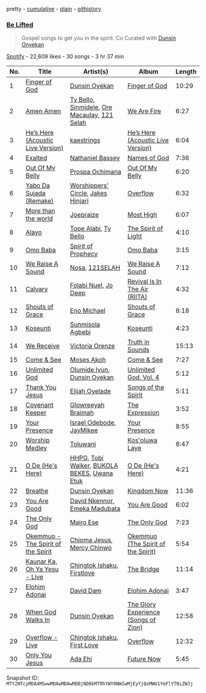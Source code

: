 pretty - [cumulative](/playlists/cumulative/37i9dQZF1DXbqtyDNQsEFL.md) - [plain](/playlists/plain/37i9dQZF1DXbqtyDNQsEFL) - [githistory](https://github.githistory.xyz/mackorone/spotify-playlist-archive/blob/main/playlists/plain/37i9dQZF1DXbqtyDNQsEFL)

### [Be Lifted ](https://open.spotify.com/playlist/37i9dQZF1DXbqtyDNQsEFL)

> Gospel songs to get you in the spirit\. Co Curated with  <a href="https://open.spotify.com/artist/49BZ6sJNhvubVBsomYuLFM?si=k29csgK5SCS3Jxvbb4BFqg"> Dunsin Onyekan </a>

[Spotify](https://open.spotify.com/user/spotify) - 22,609 likes - 30 songs - 3 hr 37 min

| No. | Title | Artist(s) | Album | Length |
|---|---|---|---|---|
| 1 | [Finger of God](https://open.spotify.com/track/0PzVi2LFRDKt7jKB2ZJg2l) | [Dunsin Oyekan](https://open.spotify.com/artist/49BZ6sJNhvubVBsomYuLFM) | [Finger of God](https://open.spotify.com/album/2UUEEh4jFo36T6nDf6Hpbh) | 10:29 |
| 2 | [Amen Amen](https://open.spotify.com/track/45beXwi0eSva0HfDDZJhjR) | [Ty Bello](https://open.spotify.com/artist/2iWK4awJAvQtgg1cUHaU9J), [Sinmidele](https://open.spotify.com/artist/0xmUZqkqmJfezc0fzyfboj), [Ore Macaulay](https://open.spotify.com/artist/2yK1FYSA1D1hTNFD0rFhrD), [121 Selah](https://open.spotify.com/artist/0FjCYT4l6k77uJhK7arnh5) | [We Are Fire](https://open.spotify.com/album/1MBjBNMOTSu2ikfJlt3SIY) | 6:27 |
| 3 | [He’s Here \(Acoustic Live Version\)](https://open.spotify.com/track/7vICvbajavcYKgm9xjLwnk) | [kaestrings](https://open.spotify.com/artist/7eEP4TA1RioDH3OBKPcQEC) | [He’s Here \(Acoustic Live Version\)](https://open.spotify.com/album/7hu9MzBVuIvzRcPeKRbPKf) | 6:04 |
| 4 | [Exalted](https://open.spotify.com/track/5fzrSMisZDfevOeNYX3a7j) | [Nathaniel Bassey](https://open.spotify.com/artist/1ukmGETCwXTbgrTrkRDnmn) | [Names of God](https://open.spotify.com/album/3WCZbOcvzRlzyEnRVPtKQF) | 7:36 |
| 5 | [Out Of My Belly](https://open.spotify.com/track/19OhFys7Cga8g5sHHSY7hE) | [Prospa Ochimana](https://open.spotify.com/artist/4tFkCYyWjDUXCHKqBpqw4g) | [Out Of My Belly](https://open.spotify.com/album/5Ro7tNG0TSpe3E1ynWvKRx) | 6:20 |
| 6 | [Yabo Da Sujada \(Remake\)](https://open.spotify.com/track/23RE8EyR2GHxgh5ndXAJ65) | [Worshippers' Circle](https://open.spotify.com/artist/0ifftjfVRe5U2xnyKXVUpd), [Jakes Hinjari](https://open.spotify.com/artist/0vHke5zDphp49XceKxztGu) | [Overflow](https://open.spotify.com/album/6O7bLJ0d9fXFfsK2JQ7I4h) | 6:32 |
| 7 | [More than the world](https://open.spotify.com/track/60m6IGnuQ5RGKJhfrGtGmy) | [Joepraize](https://open.spotify.com/artist/36zaJBikfrPslhG3cYnv8s) | [Most High](https://open.spotify.com/album/4DmICvVxirmdQzjbuXEfzS) | 6:07 |
| 8 | [Alayo](https://open.spotify.com/track/6C3VOdOfte4tMLFZT3fOeH) | [Tope Alabi](https://open.spotify.com/artist/1WDoaSGtFrO4ZPMZqLiaEU), [Ty Bello](https://open.spotify.com/artist/2iWK4awJAvQtgg1cUHaU9J) | [The Spirit of Light](https://open.spotify.com/album/1grxa0bu0S0u98pDXNnFSg) | 4:10 |
| 9 | [Omo Baba](https://open.spotify.com/track/6Cq9fb1yZMQ7ZljGQLkkSJ) | [Spirit of Prophecy](https://open.spotify.com/artist/47QqOqn5ySXFRyTezxJRBF) | [Omo Baba](https://open.spotify.com/album/4bup49mjtfuz6vRg1a2Uw2) | 3:15 |
| 10 | [We Raise A Sound](https://open.spotify.com/track/7zwSMMJkrRJNvxFO9w42nA) | [Nosa](https://open.spotify.com/artist/2L0sgYLzuz1GstJlck2kU4), [121SELAH](https://open.spotify.com/artist/3D0PnJS2WA0lgjLgMz0Oqq) | [We Raise A Sound](https://open.spotify.com/album/6IKqbpqiyP91QFtvKTKLEU) | 7:12 |
| 11 | [Calvary](https://open.spotify.com/track/6VZNytD5nlpuLRV2btnA0w) | [Folabi Nuel](https://open.spotify.com/artist/0zBTbtoYVNCJmbN3MWHcRe), [Jo Deep](https://open.spotify.com/artist/6JmdRYb0w7KXprNnxUOj8o) | [Revival Is In The Air \(RIITA\)](https://open.spotify.com/album/0orflQml5JM4Qj6C1OttFB) | 4:32 |
| 12 | [Shouts of Grace](https://open.spotify.com/track/5mNRAl8irEpB8Nuq04UqSG) | [Eno Michael](https://open.spotify.com/artist/4gG4TRziJfH2Tjo5fUqqdk) | [Shouts of Grace](https://open.spotify.com/album/4SLDYrRz9OuqqY9ZoC0izS) | 8:18 |
| 13 | [Koseunti](https://open.spotify.com/track/2crS3DOA1Gmf7Y8cXVrvas) | [Sunmisola Agbebi](https://open.spotify.com/artist/7fJd7w897ouOZzDc6e3oyU) | [Koseunti](https://open.spotify.com/album/5VfphiFcALVuNvfscznY4Z) | 4:23 |
| 14 | [We Receive](https://open.spotify.com/track/4kGAazr7iKd4ZXOtbR1mW7) | [Victoria Orenze](https://open.spotify.com/artist/4NS4onS3tvVfCJk2sJ7vso) | [Truth in Sounds](https://open.spotify.com/album/0wQ2rB1CLrUZlsYROvBDyq) | 15:13 |
| 15 | [Come & See](https://open.spotify.com/track/3Mvw1n1cbjNvyH4QRvaj09) | [Moses Akoh](https://open.spotify.com/artist/6mUEeS22r3xn9ksKKgENrT) | [Come & See](https://open.spotify.com/album/2jt2SWpIkCZ8ECPo2Y9f6k) | 7:27 |
| 16 | [Unlimited God](https://open.spotify.com/track/15KX1ukuGFhPVhziOMzmxs) | [Olumide Iyun](https://open.spotify.com/artist/7s4JPpeVPMOGeS3eODEheL), [Dunsin Oyekan](https://open.spotify.com/artist/49BZ6sJNhvubVBsomYuLFM) | [Unlimited God, Vol\. 4](https://open.spotify.com/album/4MnjOxY34Yi4NrIYPb2V1V) | 5:12 |
| 17 | [Thank You Jesus](https://open.spotify.com/track/0ckaJapxvZXRheLq71K2bC) | [Elijah Oyelade](https://open.spotify.com/artist/2oRaSHeT9xVpXFvon3U4ak) | [Songs of the Spirit](https://open.spotify.com/album/4VT477X1Zs9XZkevo0dVEf) | 5:11 |
| 18 | [Covenant Keeper](https://open.spotify.com/track/3oHMTQYoGL1eEAqFDK4bRh) | [Glowreeyah Braimah](https://open.spotify.com/artist/4xn29UFDYZE3V9knQ2JSh1) | [The Expression](https://open.spotify.com/album/1DTO9Qm1Cx2nVKzMbuwrMm) | 3:52 |
| 19 | [Your Presence](https://open.spotify.com/track/6aqzwVVsawK5WSmlqleua4) | [Israel Odebode](https://open.spotify.com/artist/5OI7lbxEo6Aful1qsoBlnk), [JayMikee](https://open.spotify.com/artist/1If5luzGOiRqMAlwPchSS2) | [Your Presence](https://open.spotify.com/album/4jvUvzmRzwUWu74HtHYrLW) | 8:55 |
| 20 | [Worship Medley](https://open.spotify.com/track/7HkX83YLeW3kh0qHnOshsJ) | [Toluwani](https://open.spotify.com/artist/43ANlDUE9h33tYuIQCmHj5) | [Kos'oluwa Laye](https://open.spotify.com/album/59mTp41rtwoWJG1oIZ9l7v) | 8:47 |
| 21 | [O De \(He's Here\)](https://open.spotify.com/track/6rkjS1nefV5SMIZOLD9I5D) | [HHPG](https://open.spotify.com/artist/2aoTlgNAkhR2yHzNvfC1pM), [Tobi Walker](https://open.spotify.com/artist/5lWnHXLsUJDZ9gfcvovpxW), [BUKOLA BEKES](https://open.spotify.com/artist/2dNXRI4NkBERMYl4x5dcxR), [Uwana Etuk](https://open.spotify.com/artist/1vUtm6BcZuvgWqlhCUF2M3) | [O De \(He's Here\)](https://open.spotify.com/album/102OKbemB8VGg6OGjBRAba) | 4:21 |
| 22 | [Breathe](https://open.spotify.com/track/2GBaCowYlscaEClL9bciuL) | [Dunsin Oyekan](https://open.spotify.com/artist/49BZ6sJNhvubVBsomYuLFM) | [Kingdom Now](https://open.spotify.com/album/2M2BBowaeYPd211IYmKNqn) | 11:36 |
| 23 | [You Are Good](https://open.spotify.com/track/6qLxoas1ij6wB5IQfGRfbb) | [David Nkennor](https://open.spotify.com/artist/4IunI41jLkKQaKyb3dYESN), [Emeka Madubata](https://open.spotify.com/artist/7vFHoTAS5vHsxPg6z8eJDk) | [You Are Good](https://open.spotify.com/album/0T0KinelR7KZar1y6JiQPn) | 6:02 |
| 24 | [The Only God](https://open.spotify.com/track/6jriZl0MvIiURIS64fSqfO) | [Mairo Ese](https://open.spotify.com/artist/78QoE7x1Wt8whxsUItnwm9) | [The Only God](https://open.spotify.com/album/0oCDl8tXWW4izMRgXnTzNf) | 7:23 |
| 25 | [Okemmuo \- The Spirit of the Spirit](https://open.spotify.com/track/1sK5xKa8ewU1g6oPngoAeq) | [Chioma Jesus](https://open.spotify.com/artist/7GNY8eqnvkcMvJp1jrETa4), [Mercy Chinwo](https://open.spotify.com/artist/68ra9ISZg5HZYwKaPtKvMp) | [Okemmuo \(The Spirit of the Spirit\)](https://open.spotify.com/album/6BIkUGVK0K4LRoebCTGG6s) | 5:54 |
| 26 | [Kaunar Ka, Oh Ya Yesu \- Live](https://open.spotify.com/track/07yKdaV1fiTDgiZKOcTp13) | [Chingtok Ishaku](https://open.spotify.com/artist/1lwlqct7jFtSjSvId0bxOQ), [Firstlove](https://open.spotify.com/artist/6JYa5mchuanBIFD4QDTg84) | [The Bridge](https://open.spotify.com/album/0hpcHJ05OUYD81SFjR2odm) | 11:14 |
| 27 | [Elohim Adonai](https://open.spotify.com/track/5dIj0tNjsEeF1h2QfnrGDo) | [David Dam](https://open.spotify.com/artist/1vNw15c6UztXmCZTCwTPdc) | [Elohim Adonai](https://open.spotify.com/album/3u20aiiz0pNhRvOWiXuvvN) | 3:47 |
| 28 | [When God Walks In](https://open.spotify.com/track/38NkJdwVwSzezWnenSYR4A) | [Dunsin Oyekan](https://open.spotify.com/artist/49BZ6sJNhvubVBsomYuLFM) | [The Glory Experience \(Songs of Zion\)](https://open.spotify.com/album/5CekMpHMo17ilQctFxI6TT) | 12:58 |
| 29 | [Overflow \- Live](https://open.spotify.com/track/5fGEWpEGRbeqiSx0BFM4ri) | [Chingtok Ishaku](https://open.spotify.com/artist/1lwlqct7jFtSjSvId0bxOQ), [First Love](https://open.spotify.com/artist/5NvCvGYLahLQcc7s5AqMfJ) | [Overflow](https://open.spotify.com/album/6HTnAGRH2XzNOd0jaO482B) | 12:32 |
| 30 | [Only You Jesus](https://open.spotify.com/track/4FlcVpYoYw84TFQyIr7oH8) | [Ada Ehi](https://open.spotify.com/artist/27aJyju2K5sLLiCgZKemnt) | [Future Now](https://open.spotify.com/album/4vcO7GRBDd8zYwZEkzSLIJ) | 5:45 |

Snapshot ID: `MTY2NTcyMDA4MSwwMDAwMDAwMDBjNDBkMTRhYWY0NWIwMjEyYjQxMWU1YmFlYTNiZWJj`
